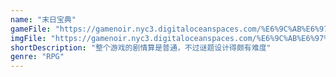 ```yaml
---
name: "末日宝典"
gameFile: "https://gamenoir.nyc3.digitaloceanspaces.com/%E6%9C%AB%E6%97%A5%E5%AE%9D%E5%85%B8/end.zip"
imgFile: "https://gamenoir.nyc3.digitaloceanspaces.com/%E6%9C%AB%E6%97%A5%E5%AE%9D%E5%85%B8/original.webp"
shortDescription: "整个游戏的剧情算是普通，不过谜题设计得颇有难度"
genre: "RPG"
---
```

